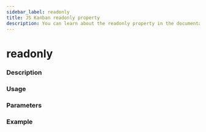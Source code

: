 ```yaml
---
sidebar_label: readonly
title: JS Kanban readonly property
description: You can learn about the readonly property in the documentation of the JavaScript Kanban library. Browse developer guides and API reference, try out code examples and live demos.
---
```


# readonly

### Description


### Usage


### Parameters


### Example

```jsx

```
